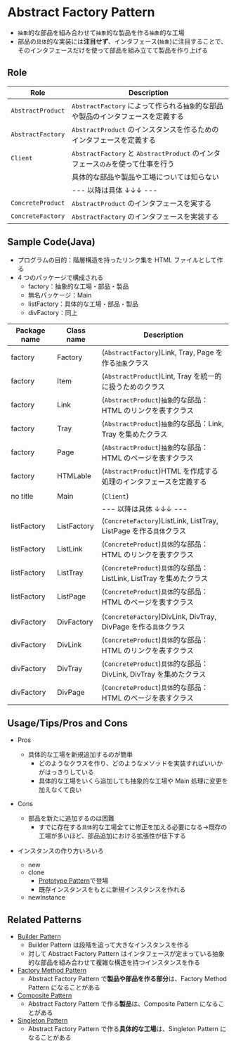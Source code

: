 # Abstract Factory Pattern

- `抽象`的な部品を組み合わせて`抽象`的な製品を作る`抽象`的な工場
- 部品の`具体`的な実装には**注目せず**、インタフェース(`抽象`)に注目することで、そのインタフェースだけを使って部品を組み立てて製品を作り上げる

## Role

| Role              | Description                                                                      |
| ----------------- | -------------------------------------------------------------------------------- |
| `AbstractProduct` | `AbstractFactory` によって作られる`抽象`的な部品や製品のインタフェースを定義する |
| `AbstractFactory` | `AbstractProduct` のインスタンスを作るためのインタフェースを定義する             |
| `Client`          | `AbstractFactory` と `AbstractProduct` のインタフェース`のみ`を使って仕事を行う  |
|                   | 具体的な部品や製品や工場については知らない                                       |
|                   | --- 以降は具体 ↓↓↓ ---                                                           |
| `ConcreteProduct` | `AbstractProduct` のインタフェースを実する                                       |
| `ConcreteFactory` | `AbstractFactory` のインタフェースを実装する                                     |

## Sample Code(Java)

- プログラムの目的：階層構造を持ったリンク集を HTML ファイルとして作る
- 4 つのパッケージで構成される
  - factory：抽象的な工場・部品・製品
  - 無名パッケージ：Main
  - listFactory：具体的な工場・部品・製品
  - divFactory：同上

| Package name | Class name  | Description                                                          |
| ------------ | ----------- | -------------------------------------------------------------------- |
| factory      | Factory     | (`AbstractFactory`)Link, Tray, Page を作る`抽象`クラス               |
| factory      | Item        | (`AbstractProduct`)Lint, Tray を統一的に扱うためのクラス             |
| factory      | Link        | (`AbstractProduct`)`抽象`的な部品：HTML のリンクを表すクラス         |
| factory      | Tray        | (`AbstractProduct`)`抽象`的な部品：Link, Tray を集めたクラス         |
| factory      | Page        | (`AbstractProduct`)`抽象`的な部品：HTML のページを表すクラス         |
| factory      | HTMLable    | (`AbstractProduct`)HTML を作成する処理のインタフェースを定義する     |
|              |             |                                                                      |
| no title     | Main        | (`Client`)                                                           |
|              |             | --- 以降は具体 ↓↓↓ ---                                               |
| listFactory  | ListFactory | (`ConcreteFactory`)ListLink, ListTray, ListPage を作る`具体`クラス   |
| listFactory  | ListLink    | (`ConcreteProduct`)`具体`的な部品：HTML のリンクを表すクラス         |
| listFactory  | ListTray    | (`ConcreteProduct`)`具体`的な部品：ListLink, ListTray を集めたクラス |
| listFactory  | ListPage    | (`ConcreteProduct`)`具体`的な部品：HTML のページを表すクラス         |
|              |             |                                                                      |
| divFactory   | DivFactory  | (`ConcreteFactory`)DivLink, DivTray, DivPage を作る`具体`クラス      |
| divFactory   | DivLink     | (`ConcreteProduct`)`具体`的な部品：HTML のリンクを表すクラス         |
| divFactory   | DivTray     | (`ConcreteProduct`)`具体`的な部品：DivLink, DivTray を集めたクラス   |
| divFactory   | DivPage     | (`ConcreteProduct`)`具体`的な部品：HTML のページを表すクラス         |

## Usage/Tips/Pros and Cons

- Pros

  - 具体的な工場を新規追加するのが簡単
    - どのようなクラスを作り、どのようなメソッドを実装すればいいかがはっきりしている
    - 具体的な工場をいくら追加しても抽象的な工場や Main 処理に変更を加えなくて良い

- Cons

  - 部品を新たに追加するのは困難
    - すでに存在する`具体`的な工場全てに修正を加える必要になる->既存の工場が多いほど、部品追加における拡張性が低下する

- インスタンスの作り方いろいろ
  - new
  - clone
    - [Prototype Pattern](../06-prototype-pattern/)で登場
    - 既存インスタンスをもとに新規インスタンスを作れる
  - newInstance

## Related Patterns

- [Builder Pattern](../07-builder-pattern/)
  - Builder Pattern は段階を追って大きなインスタンスを作る
  - 対して Abstract Factory Pattern はインタフェースが定まっている抽象的な部品を組み合わせて複雑な構造を持つインスタンスを作る
- [Factory Method Pattern](../04-factory-method-pattern/)
  - Abstract Factory Pattern で**製品や部品を作る部分**は、Factory Method Pattern になることがある
- [Composite Pattern](../11-composite-pattern/)
  - Abstract Factory Pattern で作る**製品**は、Composite Pattern になることがある
- [Singleton Pattern](../05-singleton-pattern/)
  - Abstract Factory Pattern で作る**具体的な工場**は、Singleton Pattern になることがある
